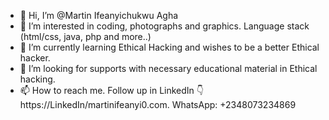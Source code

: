 - 👋 Hi, I’m @Martin Ifeanyichukwu Agha
- 👀 I’m interested in coding, photographs and graphics. Language stack (html/css, java, php and more..)
- 🌱 I’m currently learning Ethical Hacking and wishes to be a better Ethical hacker.
- 💞️ I’m looking for supports with necessary educational material in Ethical hacking.
- 📫 How to reach me. Follow up in LinkedIn 👇
https://LinkedIn/martinifeanyi0.com. WhatsApp: +2348073234869

<!---
MartinIfeanyi/MartinIfeanyi is a ✨ special ✨ repository because its `README.md` (this file) appears on your GitHub profile.
You can click the Preview link to take a look at your changes.
--->
